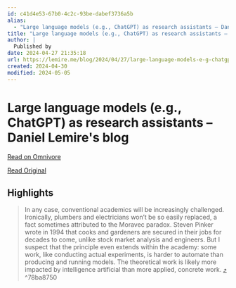```yaml
---
id: c41d4e53-67b0-4c2c-93be-dabef3736a5b
alias:
  - "Large language models (e.g., ChatGPT) as research assistants – Daniel Lemire's blog"
title: "Large language models (e.g., ChatGPT) as research assistants – Daniel Lemire's blog"
author: |
  Published by
date: 2024-04-27 21:35:18
url: https://lemire.me/blog/2024/04/27/large-language-models-e-g-chatgpt-as-research-assistants/
created: 2024-04-30
modified: 2024-05-05
---
```


# Large language models (e.g., ChatGPT) as research assistants – Daniel Lemire's blog

[Read on Omnivore](https://omnivore.app/me/https-lemire-me-blog-2024-04-27-large-language-models-e-g-chatgp-18f2144edfe)

[Read Original](https://lemire.me/blog/2024/04/27/large-language-models-e-g-chatgpt-as-research-assistants/)

## Highlights

> In any case, conventional academics will be increasingly challenged. Ironically, plumbers and electricians won’t be so easily replaced, a fact sometimes attributed to the Moravec paradox. Steven Pinker wrote in 1994 that cooks and gardeners are secured in their jobs for decades to come, unlike stock market analysis and engineers. But I suspect that the principle even extends within the academy: some work, like conducting actual experiments, is harder to automate than producing and running models. The theoretical work is likely more impacted by intelligence artificial than more applied, concrete work. [⤴️](https://omnivore.app/me/https-lemire-me-blog-2024-04-27-large-language-models-e-g-chatgp-18f2144edfe#78ba8750-a5a8-46e3-a676-2ee669c1144c)  ^78ba8750

